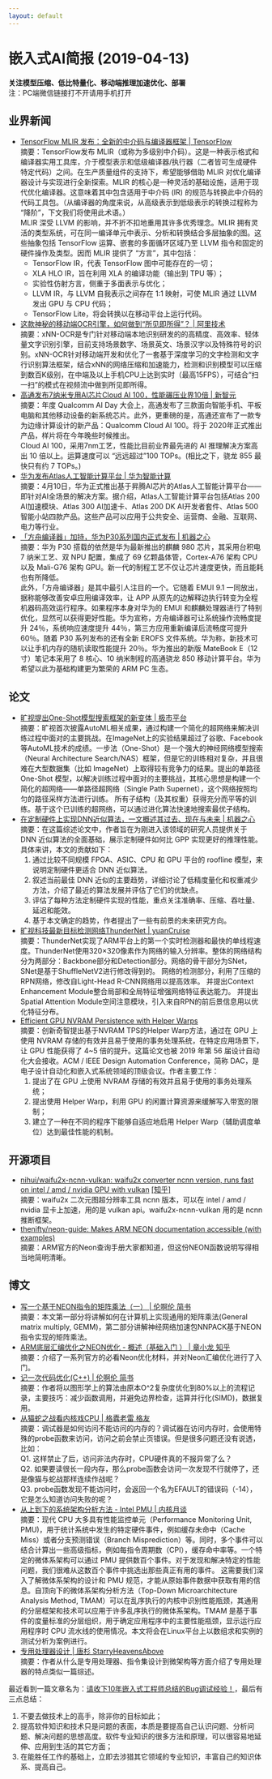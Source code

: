 ```yaml
---
layout: default
---
```


# 嵌入式AI简报 (2019-04-13)

**关注模型压缩、低比特量化、移动端推理加速优化、部署**  
<font>注：PC端微信链接打不开请用手机打开</font>


## 业界新闻

- [TensorFlow MLIR 发布：全新的中介码与编译器框架 | TensorFlow](https://mp.weixin.qq.com/s/fal6vz9gaZMbR41QMGE3AQ)  
摘要：TensorFlow发布 MLIR（或称为多级别中介码）。这是一种表示格式和编译器实用工具库，介于模型表示和低级编译器/执行器（二者皆可生成硬件特定代码）之间。在生产质量组件的支持下，希望能够借助 MLIR 对优化编译器设计与实现进行全新探索。MLIR 的核心是一种灵活的基础设施，适用于现代优化编译器。这意味着其中包含适用于中介码 (IR) 的规范与转换此中介码的代码工具包。（从编译器的角度来说，从高级表示到低级表示的转换过程称为 “降阶”，下文我们将使用此术语。）  
MLIR 深受 LLVM 的影响，并不折不扣地重用其许多优秀理念。MLIR 拥有灵活的类型系统，可在同一编译单元中表示、分析和转换结合多层抽象的图。这些抽象包括 TensorFlow 运算、嵌套的多面循环区域乃至 LLVM 指令和固定的硬件操作及类型。因而 MLIR 提供了 “方言”，其中包括：
    - TensorFlow IR，代表 TensorFlow 图中可能存在的一切；
    - XLA HLO IR，旨在利用 XLA 的编译功能（输出到 TPU 等）；
    - 实验性仿射方言，侧重于多面表示与优化；
    - LLVM IR，与 LLVM 自我表示之间存在 1:1 映射，可使 MLIR 通过 LLVM 发出 GPU 与 CPU 代码；
    - TensorFlow Lite，将会转换以在移动平台上运行代码。  
- [这款神秘的移动端OCR引擎，如何做到“所见即所得”？ | 阿里技术](https://mp.weixin.qq.com/s/aE755Eji7cyTHGctaRAIKw)  
摘要：xNN-OCR是专门针对移动端本地识别研发的的高精度、高效率、轻体量文字识别引擎，目前支持场景数字、场景英文、场景汉字以及特殊符号的识别。xNN-OCR针对移动端开发和优化了一套基于深度学习的文字检测和文字行识别算法框架，结合xNN的网络压缩和加速能力，检测和识别模型可以压缩到数百K级别，在中端及以上手机CPU上达到实时（最高15FPS），可结合“扫一扫”的模式在视频流中做到所见即所得。  
- [高通发布7纳米专用AI芯片Cloud AI 100，性能碾压业界10倍 | 新智元](https://mp.weixin.qq.com/s/mnLYFnjoYHJvaRkUAUdo6Q)  
摘要：年度 Qualcomm AI Day 大会上，高通发布了三款面向智能手机、平板电脑和其他移动设备的新系统芯片。此外，更重磅的是，高通还宣布了一款专为边缘计算设计的新产品：Qualcomm Cloud AI 100。将于 2020年正式推出产品，样片将在今年晚些时候推出。  
Cloud AI 100，采用7nm工艺，性能比目前业界最先进的 AI 推理解决方案高出 10 倍以上。运算速度可以 “远远超过”100 TOPs。(相比之下，骁龙 855 最快只有约 7 TOPs。)  
- [华为发布Atlas人工智能计算平台 | 华为智能计算](https://mp.weixin.qq.com/s/lQqM1ZYc9XNp0UY4NGcJvg)  
摘要：4月10日，华为正式推出基于昇腾AI芯片的Atlas人工智能计算平台——即针对AI全场景的解决方案。据介绍，Atlas人工智能计算平台包括Atlas 200 AI加速模块、Atlas 300 AI加速卡、Atlas 200 DK AI开发者套件、Atlas 500智能小站四款产品。这些产品可以应用于公共安全、运营商、金融、互联网、电力等行业。
- [「方舟编译器」加持，华为P30系列国内正式发布 | 机器之心](https://mp.weixin.qq.com/s?timestamp=1555153280&src=3&ver=1&signature=QidVEnsxeRTXGRH33ENe-vlmNiRxW2gR6F2GT8*fNLi3-Z8CthConqJ4rT9aqkE4wCC8oUbvu4vyIlJX8Tyg2WXDRJNoCwPZ6JIb5S8KmBFseLPt6RAMux2dWnL7lQ0PPuDT5hmWXnu5LBcKX7hJSBpnjtA*G3-xcgOdc9V9dyk=)  
摘要：华为 P30 搭载的依然是华为最新推出的麒麟 980 芯片，其采用台积电 7 纳米工艺、双 NPU 配置，集成了 69 亿颗晶体管，Cortex-A76 架构 CPU 以及 Mali-G76 架构 GPU。新一代的制程工艺不仅让芯片速度更快，而且能耗也有所降低。  
此外，「方舟编译器」是其中最引人注目的一个。它随着 EMUI 9.1 一同放出，据称能够改善安卓应用编译效率，让 APP 从原先的边解释边执行转变为全程机器码高效运行程序。如果程序本身对华为的 EMUI 和麒麟处理器进行了特别优化，显然可以获得更好性能。华为宣称，方舟编译器可让系统操作流畅度提升 24％，系统响应速度提升 44％，第三方应用重新编译后流畅度可提升 60％。随着 P30 系列发布的还有全新 EROFS 文件系统。华为称，新技术可以让手机内存的随机读取性能提升 20％。华为推出的新版 MateBook E（12 寸）笔记本采用了 8 核心、10 纳米制程的高通骁龙 850 移动计算平台。华为希望以此为基础构建更为繁荣的 ARM PC 生态。

## 论文

- [旷视提出One-Shot模型搜索框架的新变体 | 极市平台](https://mp.weixin.qq.com/s/DX-e0yGC3jkDrlVH_C9ltQ)  
摘要：旷视首次披露AutoML相关成果，通过构建一个简化的超网络来解决训练过程中面对的主要挑战。在ImageNet上的实验结果超过了谷歌、Facebook等AutoML技术的成绩。一步法（One-Shot）是一个强大的神经网络模型搜索（Neural Architecture Search/NAS）框架，但是它的训练相对复杂，并且很难在大型数据集（比如 ImageNet）上取得较有竞争力的结果。提出的单路径 One-Shot 模型，以解决训练过程中面对的主要挑战，其核心思想是构建一个简化的超网络——单路径超网络（Single Path Supernet），这个网络按照均匀的路径采样方法进行训练。 所有子结构（及其权重）获得充分而平等的训练。基于这个已训练的超网络，可以通过进化算法快速地搜索最优子结构。  
- [在定制硬件上实现DNN近似算法，一文概述其过去、现在与未来 | 机器之心](https://mp.weixin.qq.com/s/JdYODWHWcyDdUzdQN8As7Q)  
摘要：在这篇综述论文中，作者旨在为刚进入该领域的研究人员提供关于 DNN 近似算法的全面基础，展示定制硬件如何比 GPP 实现更好的推理性能。具体来讲，本文的贡献如下：
    1. 通过比较不同规模 FPGA、ASIC、CPU 和 GPU 平台的 roofline 模型，来说明定制硬件更适合 DNN 近似算法。
    2. 叙述当前最佳 DNN 近似的主要趋势，详细讨论了低精度量化和权重减少方法，介绍了最近的算法发展并评估了它们的优缺点。
    3. 评估了每种方法定制硬件实现的性能，重点关注准确率、压缩、吞吐量、延迟和能效。
    4. 基于本文确定的趋势，作者提出了一些有前景的未来研究方向。
- [旷视科技最新目标检测网络ThunderNet | yuanCruise](https://mp.weixin.qq.com/s/6m1fp4cyNX93cR6dg6uPkA)  
摘要：ThunderNet实现了ARM平台上的第一个实时检测器和最快的单线程速度。ThunderNet使用320×320像素作为网络的输入分辨率。整体的网络结构分为两部分：Backbone部分和Detection部分。网络的骨干部分为SNet，SNet是基于ShuffleNetV2进行修改得到的。 网络的检测部分，利用了压缩的RPN网络，修改自Light-Head R-CNN网络用以提高效率。 并提出Context Enhancement Module整合局部和全局特征增强网络特征表达能力。 并提出Spatial Attention Module空间注意模块，引入来自RPN的前后景信息用以优化特征分布。  
- [Efficient GPU NVRAM Persistence with Helper Warps](https://mp.weixin.qq.com/s/5AFobnIXDwHR-MK4ITeFog)  
摘要：创新奇智提出基于NVRAM TPS的Helper Warp方法，通过在 GPU 上使用 NVRAM 存储的有效并且易于使用的事务处理系统，在特定应用场景下，让 GPU 性能获得了 4\~5 倍的提升。这篇论文也被 2019 年第 56 届设计自动化大会接收。ACM / IEEE Design Automation Conference，简称 DAC，是电子设计自动化和嵌入式系统领域的顶级会议。作者主要工作：
    1. 提出了在 GPU 上使用 NVRAM 存储的有效并且易于使用的事务处理系统；
    2. 提出使用 Helper Warp，利用 GPU 的闲置计算资源来缓解写入带宽的限制；
    3. 建立了一种在不同的程序下能够自适应地启用 Helper Warp（辅助调度单位）达到最佳性能的机制。 

## 开源项目

- [nihui/waifu2x-ncnn-vulkan: waifu2x converter ncnn version, runs fast on intel / amd / nvidia GPU with vulkan](https://github.com/nihui/waifu2x-ncnn-vulkan) [[知乎]](https://zhuanlan.zhihu.com/p/61576454)  
摘要：waifu2x 二次元图超分辨率工具 ncnn 版本，可以在 intel / amd / nvidia 显卡上加速，用的是 vulkan api。waifu2x-ncnn-vulkan 用的是 ncnn 推断框架。   
- [thenifty/neon-guide: Makes ARM NEON documentation accessible (with examples)](https://github.com/thenifty/neon-guide)  
摘要：ARM官方的Neon查询手册大家都知道，但这份NEON函数说明写得相当地简明清晰。


## 博文

- [写一个基于NEON指令的矩阵乘法（一） | 伦啊伦 简书](https://www.jianshu.com/p/68879baa7c1f?from=timeline&isappinstalled=0)  
摘要：本文第一部分将讲解如何在计算机上实现通用的矩阵乘法(General matrix multiply, GEMM)，第二部分讲解神经网络加速包NNPACK基于NEON指令实现的矩阵乘法。  
- [ARM底层汇编优化之NEON优化 - 概述（基础入门 ） | 章小龙 知乎](https://zhuanlan.zhihu.com/p/61356656)  
摘要：介绍了一系列官方的必看Neon优化材料，并对Neon汇编优化进行了入门。  
- [记一次代码优化(C++) | 伦啊伦 简书](https://www.jianshu.com/p/58271568781d)  
摘要：作者将以图形学上的算法由原本O^2复杂度优化到80%以上的流程记录，主要技巧：减少函数调用，并避免边界检查，运算并行化(SIMD)，数据复用。  
- [从猫蛇之战看内核戏CPU | 格蠹老雷 格友](https://mp.weixin.qq.com/s/28cvkWRGIvA5d8Mh9wKcpQ)  
摘要：调试器是如何访问不能访问的内存的？调试器在访问内存时，会使用特殊的probe函数来访问，访问之前会禁止页错误。但是很多问题还没有说透，比如：  
Q1. 这样禁止了后，访问非法内存时，CPU硬件真的不报异常了么？  
Q2. 如果要读很长一段内存，那么probe函数会访问一次发现不行就停了，还是像猫与蛇战那样连续作战呢？  
Q3. probe函数发现不能访问时，会返回一个名为EFAULT的错误码（-14），它是怎么知道访问失败的呢？
- [从上到下的系统架构分析方法 - Intel PMU | 内核月谈](https://mp.weixin.qq.com/s/WLasOy9oZvTptEV5050PFQ)  
摘要：现代 CPU 大多具有性能监控单元（Performance Monitoring Unit, PMU)，用于统计系统中发生的特定硬件事件，例如缓存未命中（Cache Miss）或者分支预测错误（Branch Misprediction）等。同时，多个事件可以结合计算出一些高级指标，例如每指令周期数（CPI），缓存命中率等。一个特定的微体系架构可以通过 PMU 提供数百个事件。对于发现和解决特定的性能问题，我们很难从这数百个事件中挑选出那些真正有用的事件。 这需要我们深入了解微体系架构的设计和 PMU 规范，才能从原始事件数据中获取有用的信息。自顶向下的微体系架构分析方法（Top-Down Microarchitecture Analysis Method, TMAM）可以在乱序执行的内核中识别性能瓶颈，其通用的分层框架和技术可以应用于许多乱序执行的微体系架构。TMAM 是基于事件的度量标准的分层组织，用于确定应用程序中的主要性能瓶颈，显示运行应用程序时 CPU 流水线的使用情况。本文将会在Linux平台上以数组求和实例的测试分析为案例进行。
- [专用处理器设计 | 唐杉 StarryHeavensAbove](https://mp.weixin.qq.com/s/pEFAfE4RZzNp3qIrZ2-aMQ)  
摘要：作者从什么是专用处理器、指令集设计到微架构等方面介绍了专用处理器的特点类似一篇综述。


最近看到一篇文章名为：[请收下10年嵌入式工程师总结的Bug调试经验！](https://mp.weixin.qq.com/s/ukTWusTGBPsuxcezORDfeQ)，最后有三点总结：  
1. 不要去做技术上的高手，除非你的目标如此；  
2. 提高软件知识和技术只是问题的表面，本质是要提高自己认识问题、分析问题、解决问题的思想高度。软件专业知识的很多方法和原理，可以很容易地延伸、应用到生活的其它方面；  
3. 在能胜任工作的基础上，立即去涉猎其它领域的专业知识，丰富自己的知识体系、提高自己。

